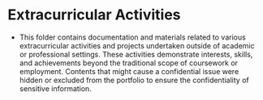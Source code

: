# Extracurricular Activities

- This folder contains documentation and materials related to various extracurricular activities and projects undertaken outside of academic or professional settings. These activities demonstrate interests, skills, and achievements beyond the traditional scope of coursework or employment. Contents that might cause a confidential issue were hidden or excluded from the portfolio to ensure the confidentiality of sensitive information.
